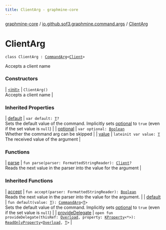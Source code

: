```yaml
---
title: ClientArg - graphmine-core
---
```


[graphmine-core](../../index.html) / [io.github.sof3.graphmine.command.args](../index.html) / [ClientArg](./index.html)

# ClientArg

`class ClientArg : `[`CommandArg`](../-command-arg/index.html)`<`[`Client`](../../io.github.sof3.graphmine.client/-client/index.html)`>`

Accepts a client name

### Constructors

| [&lt;init&gt;](-init-.html) | `ClientArg()`<br>Accepts a client name |

### Inherited Properties

| [default](../-command-arg/default.html) | `var default: `[`T`](../-command-arg/index.html#T)`?`<br>Sets the default value of the command. Implicitly sets [optional](../-command-arg/optional.html) to `true` (even if the set value is `null`) |
| [optional](../-command-arg/optional.html) | `var optional: `[`Boolean`](https://kotlinlang.org/api/latest/jvm/stdlib/kotlin/-boolean/index.html)<br>Whether the command arg can be skipped |
| [value](../-command-arg/value.html) | `lateinit var value: `[`T`](../-command-arg/index.html#T)<br>The received value of the argument |

### Functions

| [parse](parse.html) | `fun parse(parser: FormattedStringReader): `[`Client`](../../io.github.sof3.graphmine.client/-client/index.html)`?`<br>Reads the next value in the parser into the value for the argument |

### Inherited Functions

| [accept](../-command-arg/accept.html) | `fun accept(parser: FormattedStringReader): `[`Boolean`](https://kotlinlang.org/api/latest/jvm/stdlib/kotlin/-boolean/index.html)<br>Reads the next value in the parser into the value for the argument. |
| [default](../-command-arg/default.html) | `fun default(value: `[`T`](../-command-arg/index.html#T)`): `[`CommandArg`](../-command-arg/index.html)`<`[`T`](../-command-arg/index.html#T)`>`<br>Sets the default value of the command. Implicitly sets [optional](../-command-arg/optional.html) to `true` (even if the set value is `null`) |
| [provideDelegate](../-command-arg/provide-delegate.html) | `open fun provideDelegate(thisRef: `[`Overload`](../../io.github.sof3.graphmine.command/-overload/index.html)`, property: `[`KProperty`](https://kotlinlang.org/api/latest/jvm/stdlib/kotlin.reflect/-k-property/index.html)`<*>): `[`ReadOnlyProperty`](https://kotlinlang.org/api/latest/jvm/stdlib/kotlin.properties/-read-only-property/index.html)`<`[`Overload`](../../io.github.sof3.graphmine.command/-overload/index.html)`, `[`T`](../-command-arg/index.html#T)`>` |

